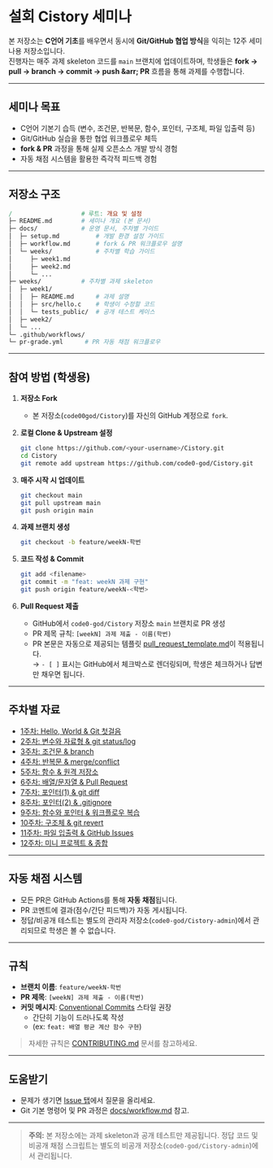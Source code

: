 # **설회 Cistory 세미나**

본 저장소는 **C언어 기초**를 배우면서 동시에 **Git/GitHub 협업 방식**을 익히는 12주 세미나용 저장소입니다.  
진행자는 매주 과제 skeleton 코드를 `main` 브랜치에 업데이트하며, 학생들은 **fork &rarr; pull &rarr; branch &rarr; commit &rarr; push &arr; PR** 흐름을 통해 과제를 수행합니다.

---

## **세미나 목표**
- C언어 기본기 습득 (변수, 조건문, 반복문, 함수, 포인터, 구조체, 파일 입출력 등)
- Git/GitHub 실습을 통한 협업 워크플로우 체득
- **fork & PR** 과정을 통해 실제 오픈소스 개발 방식 경험
- 자동 채점 시스템을 활용한 즉각적 피드백 경험

---

## **저장소 구조**

```makefile
/                   # 루트: 개요 및 설정
├─ README.md        # 세미나 개요 (본 문서)
├─ docs/            # 운영 문서, 주차별 가이드
│  ├─ setup.md          # 개발 환경 설정 가이드
│  ├─ workflow.md       # fork & PR 워크플로우 설명
│  └─ weeks/            # 주차별 학습 가이드
│     ├─ week1.md
│     ├─ week2.md
│     └─ ...
├─ weeks/           # 주차별 과제 skeleton
│  ├─ week1/
│  │  ├─ README.md      # 과제 설명
│  │  ├─ src/hello.c    # 학생이 수정할 코드
│  │  └─ tests_public/  # 공개 테스트 케이스
│  ├─ week2/
│  └─ ...
└─ .github/workflows/
└─ pr-grade.yml      # PR 자동 채점 워크플로우
```

---

## **참여 방법 (학생용)**

1. **저장소 Fork**
   - 본 저장소(`code00god/Cistory`)를 자신의 GitHub 계정으로 `fork`.

2. **로컬 Clone & Upstream 설정**
   ```bash
   git clone https://github.com/<your-username>/Cistory.git
   cd Cistory
   git remote add upstream https://github.com/code0-god/Cistory.git
   ```

3. **매주 시작 시 업데이트**
   ```bash
   git checkout main
   git pull upstream main
   git push origin main
   ```

4. **과제 브랜치 생성**
   ```bash
   git checkout -b feature/weekN-학번
   ```

5. **코드 작성 & Commit**
   ```bash
   git add <filename>
   git commit -m "feat: weekN 과제 구현"
   git push origin feature/weekN-<학번>
   ```

6. **Pull Request 제출**
   - GitHub에서 `code0-god/Cistory` 저장소 `main` 브랜치로 PR 생성
   - PR 제목 규칙: `[weekN] 과제 제출 - 이름(학번)`
   - PR 본문은 자동으로 제공되는 템플릿 [pull_request_template.md](.github/pull_request_template.md)이 적용됩니다.   
      &rarr; `- [ ]` 표시는 GitHub에서 체크박스로 렌더링되며, 학생은 체크하거나 답변만 채우면 됩니다.

---

## **주차별 자료**
- [1주차: Hello, World & Git 첫걸음](docs/weeks/week1.md)
- [2주차: 변수와 자료형 & git status/log](docs/weeks/week2.md)
- [3주차: 조건문 & branch](docs/weeks/week3.md)
- [4주차: 반복문 & merge/conflict](docs/weeks/week4.md)
- [5주차: 함수 & 원격 저장소](docs/weeks/week5.md)
- [6주차: 배열/문자열 & Pull Request](docs/weeks/week6.md)
- [7주차: 포인터(1) & git diff](docs/weeks/week7.md)
- [8주차: 포인터(2) & .gitignore](docs/weeks/week8.md)
- [9주차: 함수와 포인터 & 워크플로우 복습](docs/weeks/week9.md)
- [10주차: 구조체 & git revert](docs/weeks/week10.md)
- [11주차: 파일 입출력 & GitHub Issues](docs/weeks/week11.md)
- [12주차: 미니 프로젝트 & 종합](docs/weeks/week12.md)

---

## **자동 채점 시스템**
- 모든 PR은 GitHub Actions를 통해 **자동 채점**됩니다.
- PR 코멘트에 결과(점수/간단 피드백)가 자동 게시됩니다.
- 정답/비공개 테스트는 별도의 관리자 저장소(`code0-god/Cistory-admin`)에서 관리되므로 학생은 볼 수 없습니다.

---

## **규칙**
- **브랜치 이름**: `feature/weekN-학번`
- **PR 제목**: `[weekN] 과제 제출 - 이름(학번)`
- **커밋 메시지**: [Conventional Commits](https://www.conventionalcommits.org/) 스타일 권장
   - 간단히 기능이 드러나도록 작성
   - (ex: `feat: 배열 평균 계산 함수 구현`)

> 자세한 규칙은 [CONTRIBUTING.md](CONTRIBUTING.md) 문서를 참고하세요.
---

## **도움받기**
- 문제가 생기면 [Issue 탭](https://github.com/code0-god/Cistory/issues)에서 질문을 올리세요.
- Git 기본 명령어 및 PR 과정은 [docs/workflow.md](docs/workflow.md) 참고.

---

> **주의:** 본 저장소에는 과제 skeleton과 공개 테스트만 제공됩니다.
> 정답 코드 및 비공개 채점 스크립트는 별도의 비공개 저장소(`code0-god/Cistory-admin`)에서 관리됩니다.

